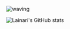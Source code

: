 ![waving](https://capsule-render.vercel.app/api?type=waving&height=200&text=Hello!%20Jinseok's%20GitHub&fontAlign=50&fontAlignY=40&color=gradient)

<!--
**Lainari/Lainari** is a ✨ _special_ ✨ repository because its `README.md` (this file) appears on your GitHub profile.

Here are some ideas to get you started:

- 🔭 I’m currently working on ...
- 🌱 I’m currently learning ...
- 👯 I’m looking to collaborate on ...
- 🤔 I’m looking for help with ...
- 💬 Ask me about ...
- 📫 How to reach me: ...
- 😄 Pronouns: ...
- ⚡ Fun fact: ...
-->
![Lainari's GitHub stats](https://github-readme-stats.vercel.app/api?username=Lainari&show_icons=true&theme=radical)
